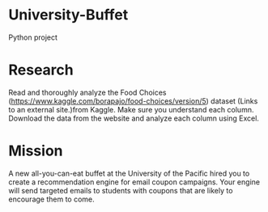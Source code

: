 # University-Buffet
Python project
# Research
Read and thoroughly analyze the Food Choices (https://www.kaggle.com/borapajo/food-choices/version/5) dataset  (Links to an external site.)from Kaggle. Make sure you understand each column. 
Download the data from the website and analyze each column using Excel.
# Mission
A new all-you-can-eat buffet at the University of the Pacific hired you to create a recommendation engine for email coupon campaigns. Your engine will send targeted emails to students with coupons that are likely to encourage them to come. 
